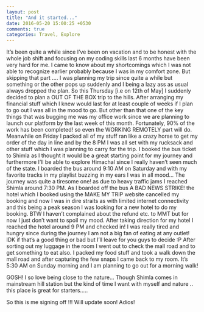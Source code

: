 ```yaml
---
layout: post
title: "And it started..."
date: 2016-05-20 15:00:25 +0530
comments: true
categories: Travel, Explore 
---
```


It’s been quite a while since I’ve been on vacation and to be honest with the whole job shift and focusing on my coding skills last 6 months have been very hard for me. I came to know about my shortcomings which I was not able to recognize earlier probably because I was in my comfort zone. But skipping that part …. I was planning my trip since quite a while but something or the other pops up suddenly and I being a lazy ass as usual always dropped the plan. 
So this Thursday [i.e on 12th of May] I suddenly decided to plan a OUT OF THE BOX trip to the hills. After arranging my financial stuff which I knew would last for at least couple of weeks if I plan to go out I was all in the mood to go. But other than that one of the key things that was bugging me was my office work since we are planning to launch our platform by the last week of this month. Fortunately, 90% of the work has been completed! so even the WORKING REMOTELY part will do. 
Meanwhile on Friday I packed all of my stuff ran like a crazy horse to get my order of the day in line and by the 8 PM I was all set with my rucksack and other stuff which I was planning to carry for the trip. I booked the bus ticket to Shimla as I thought it would be a great starting point for my journey and furthermore I’ll be able to explore Himachal since I really haven’t seen much of the state. 
I boarded the bus around 9:10 AM on Saturday and with my favorite tracks in my playlist buzzing in my ears I was in all mood… The journey was quite a tiresome one! as due to heavy traffic jams I reached Shimla around 7:30 PM. As I boarded off the bus A BAD NEWS STRIKE! the hotel which I booked using the MAKE MY TRIP website cancelled my booking and now I was in dire straits as with limited internet connectivity and this being a peak season I was looking for a new hotel to do my booking. BTW I haven’t complained about the refund etc. to MMT but for now I just don’t want to spoil my mood. 
After taking direction for my hotel I reached the hotel around 9 PM and checked in! I was really tired and hungry since during the journey I am not a big fan of eating at any outlet! IDK if that’s a good thing or bad but I’ll leave for you guys to decide :P 
After sorting out my luggage in the room I went out to check the mall road and to get something to eat also. I packed my food stuff and took a walk down the mall road and after capturing the few snaps I came back to my room. 
It’s 5:30 AM on Sunday morning and I am planning to go out for a morning walk! 

GOSH! I so love being close to the nature… Though Shimla comes in mainstream hill station but the kind of time I want with myself and nature .. this place is great for starters….. 

So this is me signing off !!! Will update soon! 
Adios! 